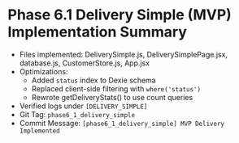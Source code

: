 # Phase 6.1 Delivery Simple (MVP) Implementation Summary
- Files implemented: DeliverySimple.js, DeliverySimplePage.jsx, database.js, CustomerStore.js, App.jsx
- Optimizations:
  - Added `status` index to Dexie schema
  - Replaced client-side filtering with `where('status')`
  - Rewrote getDeliveryStats() to use count queries
- Verified logs under `[DELIVERY_SIMPLE]`
- Git Tag: `phase6_1_delivery_simple`
- Commit Message: `[phase6_1_delivery_simple] MVP Delivery Implemented`
